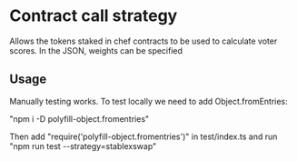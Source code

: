 # Contract call strategy

Allows the tokens staked in chef contracts to be used to calculate voter scores. In the JSON, weights can be specified

## Usage

Manually testing works. To test locally we need to add Object.fromEntries:

"npm i -D polyfill-object.fromentries"

Then add "require('polyfill-object.fromentries')" in test/index.ts and run "npm run test --strategy=stablexswap"
